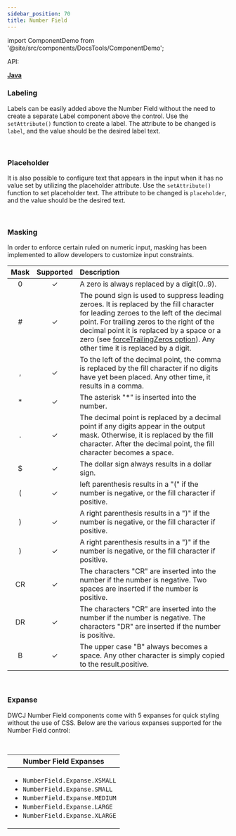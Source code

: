 ```yaml
---
sidebar_position: 70
title: Number Field
---
```

import ComponentDemo from '@site/src/components/DocsTools/ComponentDemo';

<div style={{width: "100%" , display: "flex", justifyContent: "flex-end", marginBottom: "-50px"}}>
<p style={{color: "gray"}} >API:&nbsp;</p>
<b><a href="https://javadoc.io/static/org.dwcj/dwcj-engine/0.15.0/org/dwcj/controls/numericbox/NumericBox.html" style={{justifySelf: "flex-end"}}> Java </a></b>
</div>

### Labeling

Labels can be easily added above the Number Field without the need to create a separate Label component above the control. Use the `setAttribute()` function to create a label. The attribute to be changed is `label`, and the value should be the desired label text.

<ComponentDemo 
path='https://hot.bbx.kitchen/webapp/controlsamples?class=control_demos.numericboxdemos.NumericboxLabel' 
javaE='https://raw.githubusercontent.com/DwcJava/ControlSamples/main/src/main/java/control_demos/numericboxdemos/NumericboxLabel.java'
javaC='https://raw.githubusercontent.com/DwcJava/ControlSamples/main/src/main/code_snippets/numericbox/Label.txt'
cssURL='https://raw.githubusercontent.com/DwcJava/ControlSamples/main/src/main/resources/css/numericboxstyles/label_styles.css' 
javaHighlight='{22}'
height = '150px'
/>

<br/>

### Placeholder

It is also possible to configure text that appears in the input when it has no value set by utilizing the placeholder attribute. Use the `setAttribute()` function to set placeholder text. The attribute to be changed is `placeholder`, and the value should be the desired text.

<ComponentDemo 
path='https://hot.bbx.kitchen/webapp/controlsamples?class=control_demos.numericboxdemos.NumericboxPlaceholder' 
javaE='https://raw.githubusercontent.com/DwcJava/ControlSamples/main/src/main/java/control_demos/numericboxdemos/NumericboxPlaceholder.java'
javaC='https://raw.githubusercontent.com/DwcJava/ControlSamples/main/src/main/code_snippets/numericbox/Placeholder.txt'
cssURL='https://raw.githubusercontent.com/DwcJava/ControlSamples/main/src/main/resources/css/numericboxstyles/placeholder_styles.css' 
javaHighlight='{22}'
height = '150px'
/>

<br />

### Masking

In order to enforce certain ruled on numeric input, masking has been implemented to allow developers to customize input constraints.

<table>
    <thead>
    <tr>
        <th align="center">Mask</th>
        <th align="center">Supported</th>
        <th align="left">Description</th>
    </tr>
    </thead>
    <tbody>
    <tr>
        <td align="center">0</td>
        <td align="center">✓</td>
        <td align="left">A zero is always replaced by a digit(0..9).</td>
    </tr>
    <tr>
        <td align="center">#</td>
        <td align="center">✓</td>
        <td align="left">The pound sign is used to suppress leading zeroes. It is replaced by the fill character for leading zeroes to the left of the decimal point. For trailing zeros to the right of the decimal point it is replaced by a space or a zero (see <a href="https://basishub.github.io/bbj-masks/docs/api/class/src/NumberMask/NumberMask.js~NumberMask.html" rel="nofollow">forceTrailingZeros option</a>). Any other time it is replaced by a digit.</td>
    </tr>
    <tr>
        <td align="center">,</td>
        <td align="center">✓</td>
        <td align="left">To the left of the decimal point, the comma is replaced by the fill character if no digits have yet been placed. Any other time, it results in a comma.</td>
    </tr>
    <tr>
        <td align="center">*</td>
        <td align="center">✓</td>
        <td align="left">The asterisk "*" is inserted into the number.</td>
    </tr>
    <tr>
        <td align="center">.</td>
        <td align="center">✓</td>
        <td align="left">The decimal point is replaced by a decimal point if any digits appear in the output mask. Otherwise, it is replaced by the fill character. After the decimal point, the fill character becomes a space.</td>
    </tr>
    <tr>
        <td align="center">$</td>
        <td align="center">✓</td>
        <td align="left">The dollar sign always results in a dollar sign.</td>
    </tr>
    <tr>
        <td align="center">(</td>
        <td align="center">✓</td>
        <td align="left">left parenthesis results in a "(" if the number is negative, or the fill character if positive.</td>
    </tr>
    <tr>
        <td align="center">)</td>
        <td align="center">✓</td>
        <td align="left">A right parenthesis results in a ")" if the number is negative, or the fill character if positive.</td>
    </tr>
    <tr>
        <td align="center">)</td>
        <td align="center">✓</td>
        <td align="left">A right parenthesis results in a ")" if the number is negative, or the fill character if positive.</td>
    </tr>
    <tr>
        <td align="center">CR</td>
        <td align="center">✓</td>
        <td align="left">The characters "CR" are inserted into the number if the number is negative. Two spaces are inserted if the number is positive.</td>
    </tr>
    <tr>
        <td align="center">DR</td>
        <td align="center">✓</td>
        <td align="left">The characters "CR" are inserted into the number if the number is negative. The characters "DR" are inserted if the number is positive.</td>
    </tr>
    <tr>
        <td align="center">B</td>
        <td align="center">✓</td>
        <td align="left">The upper case "B" always becomes a space. Any other character is simply copied to the result.positive.</td>
    </tr>
    </tbody>
</table>

<br/>

### Expanse

DWCJ Number Field components come with 5 expanses for quick styling without the use of CSS.
Below are the various expanses supported for the Number Field control: <br/>

<ComponentDemo 
path='https://hot.bbx.kitchen/webapp/controlsamples?class=control_demos.numericboxdemos.NumericboxExpanses' 
javaE='https://raw.githubusercontent.com/DwcJava/ControlSamples/main/src/main/java/control_demos/numericboxdemos/NumericboxExpanses.java'
javaC='https://raw.githubusercontent.com/DwcJava/ControlSamples/main/src/main/code_snippets/numericbox/Expanse.txt'
cssURL='https://raw.githubusercontent.com/DwcJava/ControlSamples/main/src/main/resources/css/numericboxstyles/expanse_styles.css' 
javaHighlight='{22,26,30,34,38}'
height = '200px'
/>

<br/>

|Number Field Expanses|
|-|
|<ul><li>```NumberField.Expanse.XSMALL```</li><li>```NumberField.Expanse.SMALL```</li><li>```NumberField.Expanse.MEDIUM```</li><li>```NumberField.Expanse.LARGE```</li><li>```NumberField.Expanse.XLARGE```</li></ul>|
